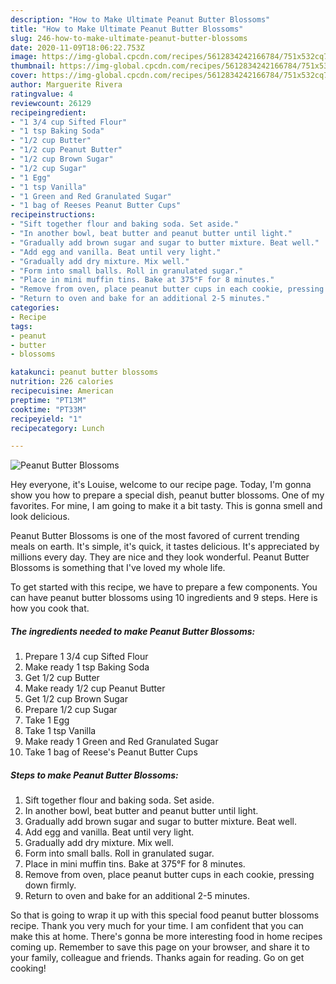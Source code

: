 ```yaml
---
description: "How to Make Ultimate Peanut Butter Blossoms"
title: "How to Make Ultimate Peanut Butter Blossoms"
slug: 246-how-to-make-ultimate-peanut-butter-blossoms
date: 2020-11-09T18:06:22.753Z
image: https://img-global.cpcdn.com/recipes/5612834242166784/751x532cq70/peanut-butter-blossoms-recipe-main-photo.jpg
thumbnail: https://img-global.cpcdn.com/recipes/5612834242166784/751x532cq70/peanut-butter-blossoms-recipe-main-photo.jpg
cover: https://img-global.cpcdn.com/recipes/5612834242166784/751x532cq70/peanut-butter-blossoms-recipe-main-photo.jpg
author: Marguerite Rivera
ratingvalue: 4
reviewcount: 26129
recipeingredient:
- "1 3/4 cup Sifted Flour"
- "1 tsp Baking Soda"
- "1/2 cup Butter"
- "1/2 cup Peanut Butter"
- "1/2 cup Brown Sugar"
- "1/2 cup Sugar"
- "1 Egg"
- "1 tsp Vanilla"
- "1 Green and Red Granulated Sugar"
- "1 bag of Reeses Peanut Butter Cups"
recipeinstructions:
- "Sift together flour and baking soda. Set aside."
- "In another bowl, beat butter and peanut butter until light."
- "Gradually add brown sugar and sugar to butter mixture. Beat well."
- "Add egg and vanilla. Beat until very light."
- "Gradually add dry mixture. Mix well."
- "Form into small balls. Roll in granulated sugar."
- "Place in mini muffin tins. Bake at 375°F for 8 minutes."
- "Remove from oven, place peanut butter cups in each cookie, pressing down firmly."
- "Return to oven and bake for an additional 2-5 minutes."
categories:
- Recipe
tags:
- peanut
- butter
- blossoms

katakunci: peanut butter blossoms 
nutrition: 226 calories
recipecuisine: American
preptime: "PT13M"
cooktime: "PT33M"
recipeyield: "1"
recipecategory: Lunch

---
```



![Peanut Butter Blossoms](https://img-global.cpcdn.com/recipes/5612834242166784/751x532cq70/peanut-butter-blossoms-recipe-main-photo.jpg)

Hey everyone, it's Louise, welcome to our recipe page. Today, I'm gonna show you how to prepare a special dish, peanut butter blossoms. One of my favorites. For mine, I am going to make it a bit tasty. This is gonna smell and look delicious.



Peanut Butter Blossoms is one of the most favored of current trending meals on earth. It's simple, it's quick, it tastes delicious. It's appreciated by millions every day. They are nice and they look wonderful. Peanut Butter Blossoms is something that I've loved my whole life.


To get started with this recipe, we have to prepare a few components. You can have peanut butter blossoms using 10 ingredients and 9 steps. Here is how you cook that.

<!--inarticleads1-->

##### The ingredients needed to make Peanut Butter Blossoms:

1. Prepare 1 3/4 cup Sifted Flour
1. Make ready 1 tsp Baking Soda
1. Get 1/2 cup Butter
1. Make ready 1/2 cup Peanut Butter
1. Get 1/2 cup Brown Sugar
1. Prepare 1/2 cup Sugar
1. Take 1 Egg
1. Take 1 tsp Vanilla
1. Make ready 1 Green and Red Granulated Sugar
1. Take 1 bag of Reese&#39;s Peanut Butter Cups




<!--inarticleads2-->

##### Steps to make Peanut Butter Blossoms:

1. Sift together flour and baking soda. Set aside.
1. In another bowl, beat butter and peanut butter until light.
1. Gradually add brown sugar and sugar to butter mixture. Beat well.
1. Add egg and vanilla. Beat until very light.
1. Gradually add dry mixture. Mix well.
1. Form into small balls. Roll in granulated sugar.
1. Place in mini muffin tins. Bake at 375°F for 8 minutes.
1. Remove from oven, place peanut butter cups in each cookie, pressing down firmly.
1. Return to oven and bake for an additional 2-5 minutes.




So that is going to wrap it up with this special food peanut butter blossoms recipe. Thank you very much for your time. I am confident that you can make this at home. There's gonna be more interesting food in home recipes coming up. Remember to save this page on your browser, and share it to your family, colleague and friends. Thanks again for reading. Go on get cooking!
